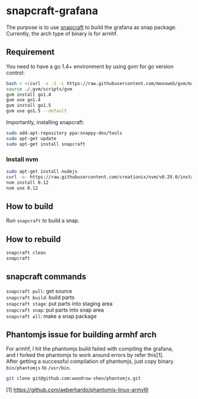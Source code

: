 # snapcraft-grafana

The purpose is to use [snapcraft](https://developer.ubuntu.com/en/snappy/build-apps/snapcraft-advanced-features/) to build the grafana as snap package.  
Currently, the arch type of binary is for armhf.

## Requirement

You need to have a go 1.4+ environment by using gvm for go version control:
```bash
bash < <(curl -s -S -L https://raw.githubusercontent.com/moovweb/gvm/master/binscripts/gvm-installer)
source ./.gvm/scripts/gvm
gvm install go1.4
gvm use go1.4
gvm install go1.5
gvm use go1.5 --default
```

Importantly, installing snapcraft:
```bash
sudo add-apt-repository ppa:snappy-dev/tools
sudo apt-get update
sudo apt-get install snapcraft
```

### Install nvm

```bash
sudo apt-get install nodejs
curl -o- https://raw.githubusercontent.com/creationix/nvm/v0.29.0/install.sh | bash
nvm install 0.12
nvm use 0.12
```

## How to build

Run `snapcraft` to build a snap.

## How to rebuild

```bash
snapcraft clean
snapcraft
```

## snapcraft commands

`snapcraft pull`: get source  
`snapcraft build`: build parts  
`snapcraft stage`: put parts into staging area  
`snapcraft snap`: put parts into snap area  
`snapcraft all`: make a snap package  

## Phantomjs issue for building armhf arch

For armhf, I hit the phantomjs build failed with compiling the grafana,  
and I forked the phantomjs to work around errors by refer this[1].  
After getting a successful compilation of phantomjs, just copy binary  
`bin/phantomjs` to `/usr/bin`.

```bash
git clone git@github.com:woodrow-shen/phantomjs.git
```
[1] https://github.com/aeberhardo/phantomjs-linux-armv6l
